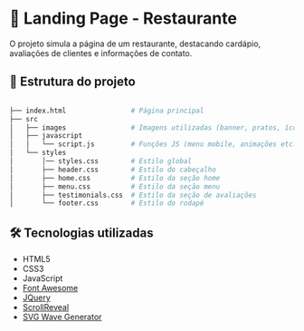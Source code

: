 # 🍔 Landing Page - Restaurante
O projeto simula a página de um restaurante, destacando cardápio, avaliações de clientes e informações de contato.

## 📂 Estrutura do projeto

```bash

├── index.html                # Página principal
├── src
│   ├── images                # Imagens utilizadas (banner, pratos, ícones, etc.)
│   ├── javascript
│   │   └── script.js         # Funções JS (menu mobile, animações etc.)
│   └── styles
│       │── styles.css        # Estilo global
│       ├── header.css        # Estilo do cabeçalho
│       ├── home.css          # Estilo da seção home
│       ├── menu.css          # Estilo da seção menu
│       ├── testimonials.css  # Estilo da seção de avaliações
│       └── footer.css        # Estilo do rodapé
```

## 🛠️ Tecnologias utilizadas
* HTML5
* CSS3
* JavaScript
* [Font Awesome](https://fontawesome.com)
* [JQuery](https://jquery.com)
* [ScrollReveal](https://scrollrevealjs.org)
* [SVG Wave Generator](https://www.softr.io/tools/svg-wave-generator)
